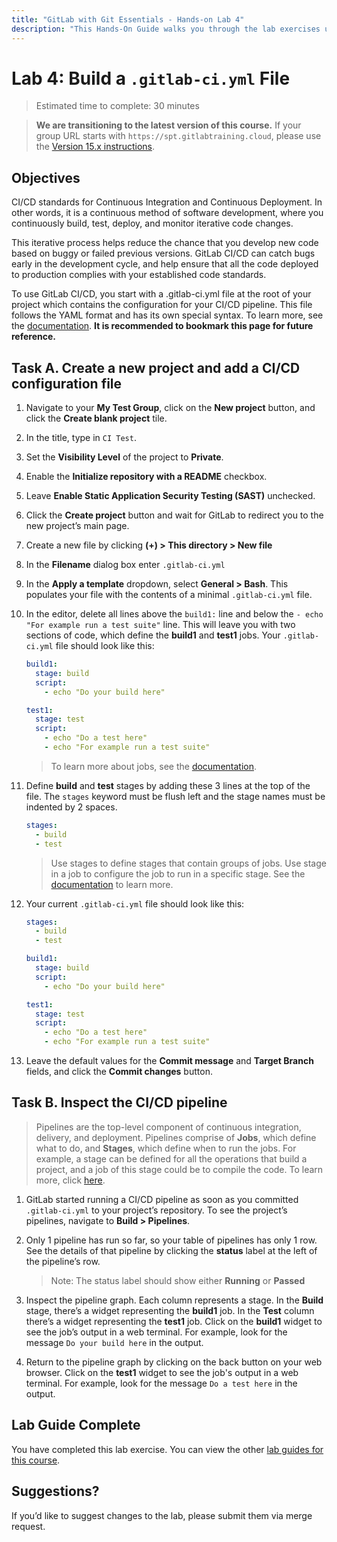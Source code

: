 ```yaml
---
title: "GitLab with Git Essentials - Hands-on Lab 4"
description: "This Hands-On Guide walks you through the lab exercises used in the GitLab with Git Essentials course."
---
```


# Lab 4: Build a `.gitlab-ci.yml` File

> Estimated time to complete: 30 minutes

> **We are transitioning to the latest version of this course.**  If your group URL starts with `https://spt.gitlabtraining.cloud`, please use the [Version 15.x instructions](https://gitlab.com/gitlab-com/content-sites/handbook/-/blob/d14ee71aeac2054c72ce96e8b35ba2511f86a7ca/content/handbook/customer-success/professional-services-engineering/education-services/gitbasicshandsonlab4.md).

## Objectives

CI/CD standards for Continuous Integration and Continuous Deployment. In other words, it is a continuous method of software development, where you continuously build, test, deploy, and monitor iterative code changes.

This iterative process helps reduce the chance that you develop new code based on buggy or failed previous versions. GitLab CI/CD can catch bugs early in the development cycle, and help ensure that all the code deployed to production complies with your established code standards.

To use GitLab CI/CD, you start with a .gitlab-ci.yml file at the root of your project which contains the configuration for your CI/CD pipeline. This file follows the YAML format and has its own special syntax. To learn more, see the [documentation](https://docs.gitlab.com/ee/ci/). **It is recommended to bookmark this page for future reference.**

## Task A. Create a new project and add a CI/CD configuration file

1. Navigate to your **My Test Group**, click on the **New project** button, and click the **Create blank project** tile.

1. In the title, type in `CI Test`.

1. Set the **Visibility Level** of the project to **Private**.

1. Enable the **Initialize repository with a README** checkbox.

1. Leave **Enable Static Application Security Testing (SAST)** unchecked.

1. Click the **Create project** button and wait for GitLab to redirect you to the new project’s main page.

1. Create a new file by clicking **(+) > This directory > New file**

1. In the **Filename** dialog box enter `.gitlab-ci.yml`

1. In the **Apply a template** dropdown, select **General > Bash**. This populates your file with the contents of a minimal `.gitlab-ci.yml` file.

1. In the editor, delete all lines above the `build1:` line and below the `- echo "For example run a test suite"` line. This will leave you with two sections of code, which define the **build1** and **test1** jobs. Your `.gitlab-ci.yml` file should look like this:

    ```yaml
    build1:
      stage: build
      script:
        - echo "Do your build here"

    test1:
      stage: test
      script:
        - echo "Do a test here"
        - echo "For example run a test suite"
    ```

    > To learn more about jobs, see the [documentation](https://docs.gitlab.com/ee/ci/jobs/).

1. Define **build** and **test** stages by adding these 3 lines at the top of the file. The `stages` keyword must be flush left and the stage names must be indented by 2 spaces.

    ```yaml
    stages:
      - build
      - test
    ```

    > Use stages to define stages that contain groups of jobs. Use stage in a job to configure the job to run in a specific stage. See the [documentation](https://docs.gitlab.com/ee/ci/yaml/index.html#stages) to learn more.

1. Your current `.gitlab-ci.yml` file should look like this:

    ```yaml
    stages:
      - build
      - test

    build1:
      stage: build
      script:
        - echo "Do your build here"

    test1:
      stage: test
      script:
        - echo "Do a test here"
        - echo "For example run a test suite"
    ```

3. Leave the default values for the **Commit message** and **Target Branch** fields, and click the **Commit changes** button.

## Task B. Inspect the CI/CD pipeline

> Pipelines are the top-level component of continuous integration, delivery, and deployment. Pipelines comprise of **Jobs**, which define what to do, and **Stages**, which define when to run the jobs. For example, a stage can be defined for all the operations that build a project, and a job of this stage could be to compile the code. To learn more, click [here](https://docs.gitlab.com/ee/ci/pipelines/).

1. GitLab started running a CI/CD pipeline as soon as you committed `.gitlab-ci.yml` to your project’s repository. To see the project’s pipelines, navigate to **Build > Pipelines**.

1. Only 1 pipeline has run so far, so your table of pipelines has only 1 row. See the details of that pipeline by clicking the **status** label at the left of the pipeline’s row.

    > Note: The status label should show either **Running** or **Passed**

1. Inspect the pipeline graph. Each column represents a stage. In the **Build** stage, there’s a widget representing the **build1** job. In the **Test** column there’s a widget representing the **test1** job. Click on the **build1** widget to see the job’s output in a web terminal. For example, look for the message `Do your build here` in the output.

1. Return to the pipeline graph by clicking on the back button on your web browser. Click on the **test1** widget to see the job's output in a web terminal. For example, look for the message `Do a test here` in the output.

## Lab Guide Complete

You have completed this lab exercise. You can view the other [lab guides for this course](/handbook/customer-success/professional-services-engineering/education-services/gitbasicshandson).

## Suggestions?

If you’d like to suggest changes to the lab, please submit them via merge request.
